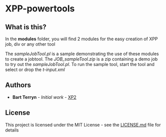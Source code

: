 # XPP-powertools
## What is this?
In the **modules** folder, you will find 2 modules for the easy creation of XPP job, div or any other tool

The _sampleJobTool.pl_ is a sample demonstrating the use of these modules to create a jobtool.
The _JOB_sampleTool.zip_ is a zip containing a demo job to try out the _sampleJobTool.pl_. 
To run the sample tool, start the tool and select or drop the _t-input.xml_

## Authors

* **Bart Terryn** - *Initial work* - [XP2](http://www.xp2.be)

## License

This project is licensed under the MIT License - see the [LICENSE.md](LICENSE.md) file for details

